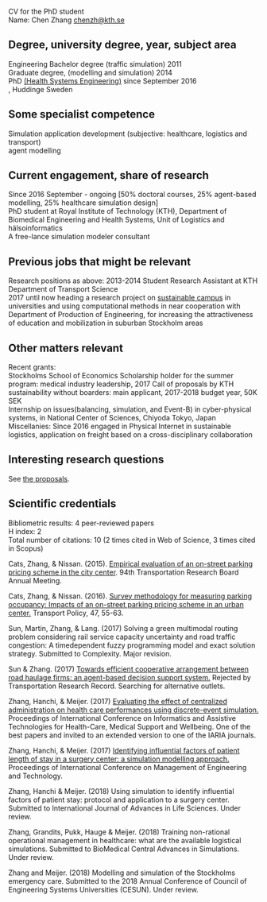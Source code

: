 CV for the PhD student<br/>
Name: Chen Zhang <a href="mailto:chenzh@kth.se">chenzh@kth.se</a><br/>

## Degree, university degree, year, subject area
Engineering Bachelor degree (traffic simulation) 2011<br/> 
Graduate degree, (modelling and simulation) 2014<br/>
PhD <a href="https://www.kth.se/mth" target="_blank">(Health Systems Engineering)</a> since September 2016<br />, Huddinge Sweden
## Some specialist competence
Simulation application development (subjective: healthcare, logistics and transport)<br />
agent modelling<br/>
## Current engagement, share of research
Since 2016 September - ongoing [50% doctoral courses, 25% agent-based modelling, 25% healthcare simulation design]<br />
PhD student at Royal Institute of Technology (KTH), Department of Biomedical Engineering and Health Systems, Unit of Logistics and hälsoinformatics<br />
A free-lance simulation modeler consultant<br />
## Previous jobs that might be relevant
Research positions as above: 
2013-2014 Student Research Assistant at KTH Department of Transport Science<br /> 
2017 until now heading a research project on <a href="http://gaming.sth.kth.se/Mobility/" target="_blank">sustainable campus</a> in universities and using computational methods in near cooperation with Department of Production of Engineering, for increasing the attractiveness of education and mobilization in suburban Stockholm areas<br />
## Other matters relevant
Recent grants:<br/>
Stockholms School of Economics Scholarship holder for the summer program: medical industry leadership, 2017
Call of proposals by KTH sustainability without boarders: main applicant, 2017-2018 budget year, 50K SEK<br/>
Internship on issues(balancing, simulation, and Event-B) in cyber-physical systems, in National Center of Sciences, Chiyoda Tokyo, Japan<br/>
Miscellanies: Since 2016 engaged in Physical Internet in sustainable logistics, application on freight based on a cross-disciplinary collaboration<br/>

## Interesting research questions
See <a href="https://chenz0902.github.io/infomation/README.md" target="_blank">the proposals</a>. 

## Scientific credentials 
Bibliometric results:
4 peer-reviewed papers<br />
H index: 2<br />
Total number of citations: 10 (2 times cited in Web of Science, 3 times cited in Scopus)<br/>

Cats, Zhang, & Nissan. (2015). <a href="http://docs.trb.org/prp/15-2068.pdf" target="_blank">Empirical evaluation of an on-street parking pricing scheme in the city center</a>. 94th Transportation Research Board Annual Meeting.<br/>

Cats, Zhang, & Nissan. (2016). <a href="https://www-sciencedirect-com.focus.lib.kth.se/science/article/pii/S0967070X15300858?via%3Dihub" target="_blank">Survey methodology for measuring parking occupancy: Impacts of an on-street parking pricing scheme in an urban center.</a> Transport Policy, 47, 55-63.<br/>

Sun, Martin, Zhang, & Lang. (2017) Solving a green multimodal routing problem considering rail service capacity uncertainty and road traffic congestion: A timedependent fuzzy programming model and exact solution strategy. Submitted to Complexity. Major revision.<br/>

Sun & Zhang. (2017) <a href="9541026.v1.pdf" target="_blank">Towards efficient cooperative arrangement between road haulage firms: an agent-based decision support system.</a> Rejected by Transportation Research Record. Searching for alternative outlets.<br/>

Zhang, Hanchi, & Meijer. (2017) <a href="http://ieeexplore.ieee.org.focus.lib.kth.se/document/8125405/" target="_blank">Evaluating the effect of centralized administration on health care performances using discrete-event simulation.</a> Proceedings of International Conference on Informatics and Assistive Technologies for Health-Care, Medical Support and Wellbeing. One of the best papers and invited to an extended version to one of the IARIA journals.<br/>

Zhang, Hanchi, & Meijer. (2017) <a href="http://www.thinkmind.org/index.php?view=article&articleid=healthinfo_2017_3_10_80047" target="_blank">Identifying influential factors of patient length of stay in a surgery center: a simulation modelling approach.</a> Proceedings of International Conference on Management of Engineering and Technology.<br/>

Zhang, Hanchi & Meijer. (2018) Using simulation to identify influential factors of patient stay: protocol and application to a surgery center. Submitted to International Journal of Advances in Life Sciences. Under review.<br/>

Zhang, Grandits, Pukk, Hauge & Meijer. (2018) Training non-rational operational management in healthcare: what are the available logistical simulations. Submitted to BioMedical Central Advances in Simulations. Under review.<br/>

Zhang and Meijer. (2018) Modelling and simulation of the Stockholms emergency care. Submitted to the 2018 Annual Conference of Council of Engineering Systems Universities (CESUN). Under review.<br/>
